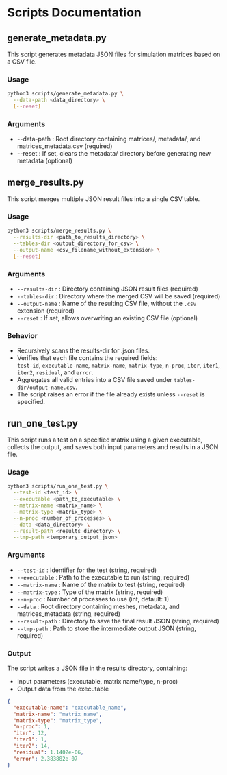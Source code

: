# Scripts Documentation

## generate_metadata.py

This script generates metadata JSON files for simulation matrices based on a CSV file.

### Usage

```bash
python3 scripts/generate_metadata.py \
  --data-path <data_directory> \
  [--reset]
```

### Arguments
- --data-path : Root directory containing matrices/, metadata/, and matrices_metadata.csv (required)
- --reset : If set, clears the metadata/ directory before generating new metadata (optional)

## merge_results.py

This script merges multiple JSON result files into a single CSV table.

### Usage

```bash
python3 scripts/merge_results.py \
  --results-dir <path_to_results_directory> \
  --tables-dir <output_directory_for_csv> \
  --output-name <csv_filename_without_extension> \
  [--reset]
```

### Arguments

- `--results-dir` : Directory containing JSON result files (required)
- `--tables-dir` : Directory where the merged CSV will be saved (required)
- `--output-name` : Name of the resulting CSV file, without the `.csv` extension (required)
- `--reset` : If set, allows overwriting an existing CSV file (optional)

### Behavior

- Recursively scans the results-dir for .json files.
- Verifies that each file contains the required fields:  
`test-id`, `executable-name`, `matrix-name`, `matrix-type`, `n-proc`, `iter`, `iter1`, `iter2`, `residual`, and `error`.
- Aggregates all valid entries into a CSV file saved under `tables-dir/output-name.csv`. 
- The script raises an error if the file already exists unless `--reset` is specified.

## run_one_test.py

This script runs a test on a specified matrix using a given executable, collects the output, and saves both input parameters and results in a JSON file.

### Usage

```bash
python3 scripts/run_one_test.py \
  --test-id <test_id> \
  --executable <path_to_executable> \
  --matrix-name <matrix_name> \
  --matrix-type <matrix_type> \
  --n-proc <number_of_processes> \
  --data <data_directory> \
  --result-path <results_directory> \
  --tmp-path <temporary_output_json>
```

### Arguments

- `--test-id` : Identifier for the test (string, required)
- `--executable` : Path to the executable to run (string, required)
- `--matrix-name` : Name of the matrix to test (string, required)
- `--matrix-type` : Type of the matrix (string, required)
- `--n-proc` : Number of processes to use (int, default: 1)
- `--data` : Root directory containing meshes, metadata, and matrices_metadata (string, required)
- `--result-path` : Directory to save the final result JSON (string, required)
- `--tmp-path` : Path to store the intermediate output JSON (string, required)

### Output
The script writes a JSON file in the results directory, containing:

- Input parameters (executable, matrix name/type, n-proc)
- Output data from the executable

```json
{
  "executable-name": "executable_name",
  "matrix-name": "matrix_name",
  "matrix-type": "matrix_type",
  "n-proc": 1,
  "iter": 12,
  "iter1": 1,
  "iter2": 14,
  "residual": 1.1402e-06,
  "error": 2.383882e-07
}
```
